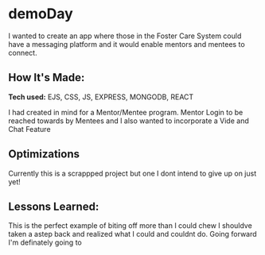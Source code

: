 # demoDay
 I wanted to create an app where those in the Foster Care System could have a messaging platform and it would enable mentors and mentees to connect.
 

<!-- **Link to project:** 

 -->

## How It's Made:

**Tech used:** EJS, CSS, JS, EXPRESS, MONGODB, REACT 

I had created in mind for a Mentor/Mentee program. Mentor Login to be reached towards by Mentees and I also wanted to incorporate a Vide and Chat Feature

## Optimizations

Currently this is a scrappped project but one I dont intend to give up on just yet!

## Lessons Learned:

This is the perfect example of biting off more than I could chew I shouldve taken a astep back and realized what I could and couldnt do. Going forward I'm definately going to 
